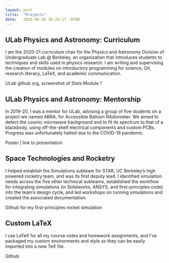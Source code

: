 ```yaml
---
layout: post
title:  "Projects"
date:   2020-06-26 16:25:17 -0700
---
```

## ULab Physics and Astronomy: Curriculum
I am the 2020-21 curriculum chair for the Physics and Astronomy Division of Undergraduate Lab @ Berkeley, an organization that introduces students to techniques and skills used in physics research. I am writing and supervising the creation of modules on introductory programming for science, Git, research literacy, LaTeX, and academic communication.

ULab github org, screenshot of Stats Module 1


## ULab Physics and Astronomy: Mentorship
In 2019-20, I was a mentor for ULab, advising a group of five students on a project we named ABRA, for Accessible Balloon RAdiometer. We aimed to detect the cosmic microwave background and to fit its spectrum to that of a blackbody, using off-the-shelf electrical components and custom PCBs. Progress was unfortunately halted due to the COVID-19 pandemic.

Poster | link to presentation

## Space Technologies and Rocketry
I helped establish the Simulations subteam for STAR, UC Berkeley’s high powered rocketry team, and was its first deputy lead. I identified simulation needs across the five other technical subteams, established the workflow for integrating simulations (in Solidworks, ANSYS, and first-principles code) into the team’s design cycle, and led workshops on running simulations and created the associated documentation.

Github for my first-principles rocket simulation

## Custom LaTeX
I use LaTeX for all my course notes and homework assignments, and I’ve packaged my custom environments and style so they can be easily imported into a new TeX file.

Github
